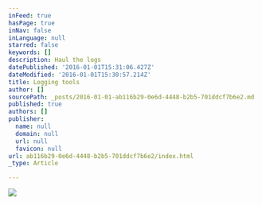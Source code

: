 ```yaml
---
inFeed: true
hasPage: true
inNav: false
inLanguage: null
starred: false
keywords: []
description: Haul the logs
datePublished: '2016-01-01T15:31:06.427Z'
dateModified: '2016-01-01T15:30:57.214Z'
title: Logging tools
author: []
sourcePath: _posts/2016-01-01-ab116b29-0e6d-4448-b2b5-701ddcf7b6e2.md
published: true
authors: []
publisher:
  name: null
  domain: null
  url: null
  favicon: null
url: ab116b29-0e6d-4448-b2b5-701ddcf7b6e2/index.html
_type: Article

---
```

![](https://the-grid-user-content.s3-us-west-2.amazonaws.com/ae657ef0-dd64-4559-ae97-4b5e296436a4.jpg)